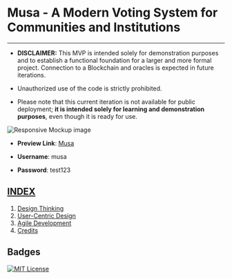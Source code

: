 # Musa - A Modern Voting System for Communities and Institutions

**********

- **DISCLAIMER:** This MVP is intended solely for demonstration purposes and to establish a functional foundation for a larger and more formal project. Connection to a Blockchain and oracles is expected in future iterations.

- Unauthorized use of the code is strictly prohibited.

- Please note that this current iteration is not available for public deployment; **it is intended solely for learning and demonstration purposes**, even though it is ready for use.

![Responsive Mockup image](https://github.com/plexoio/musa/blob/main/documentation/assets/img/mockup.png)

- **Preview Link**: [Musa](https://musa-crypto.herokuapp.com/)

- **Username**: musa
- **Password**: test123

## [INDEX](https://github.com/plexoio/musa/blob/main/)
1. [Design Thinking](https://github.com/plexoio/musa/blob/main/documentation/readme/design-thinking/design-thinking.md)
2. [User-Centric Design](https://github.com/plexoio/musa/blob/main/documentation/readme/user-centric/user-centric.md)
3. [Agile Development](https://github.com/plexoio/musa/blob/main/documentation/readme/agile-development/agile-development.md)
4. [Credits](https://github.com/plexoio/musa/blob/main/documentation/readme/credits.md)

## Badges

[![MIT License](https://img.shields.io/badge/License-MIT-green.svg)](https://choosealicense.com/licenses/mit/)